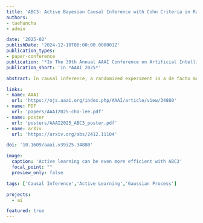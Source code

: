 ```yaml
---
title: 'ABC3: Active Bayesian Causal Inference with Cohn Criteria in Randomized Experiments'
authors:
- taehuncha
- admin

date: '2025-02'
publishDate: '2024-12-10T00:00:00.000001Z'
publication_types:
- paper-conference
publication: '*In The 39th Annual AAAI Conference on Artificial Intelligence*'
publication_short: 'In *AAAI 2025*'

abstract: In causal inference, a randomized experiment is a de facto method to overcome various theoretical issues in observational study. However, the experimental design requires expensive costs, so an efficient experimental design is necessary. We propose ABC3, a Bayesian active learning policy for causal inference. We show a policy minimizing an estimation error on conditional average treatment effect is equivalent to minimizing an integrated posterior variance, similar to Cohn criteria. We theoretically prove ABC3 also minimizes an imbalance between the treatment and control groups and the type 1 error probability. Imbalance-minimizing characteristic is especially notable as several works have emphasized the importance of achieving balance. Through extensive experiments on real-world data sets, ABC3 achieves the highest efficiency, while empirically showing the theoretical results hold.

links:
- name: AAAI
  url: 'https://ojs.aaai.org/index.php/AAAI/article/view/34880'
- name: PDF
  url: 'papers/AAAI2025-cha-lee.pdf'
- name: poster
  url: 'posters/AAAI2025_ABC3_poster.pdf'
- name: arXiv
  url: 'https://arxiv.org/abs/2412.11104'

doi: '10.1609/aaai.v39i25.34880'

image:
  caption: 'Active learning can be even more efficient with ABC3'
  focal_point: ""
  preview_only: false

tags: ['Causal Inference','Active Learning','Gaussian Process']

projects:
  - ai

featured: true
---
```

